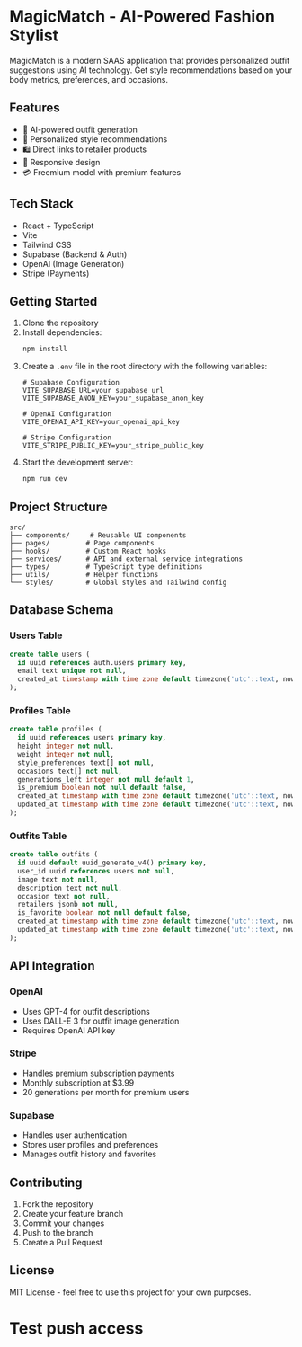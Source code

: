 # MagicMatch - AI-Powered Fashion Stylist

MagicMatch is a modern SAAS application that provides personalized outfit suggestions using AI technology. Get style recommendations based on your body metrics, preferences, and occasions.

## Features

- 🤖 AI-powered outfit generation
- 👕 Personalized style recommendations
- 🛍️ Direct links to retailer products
- 📱 Responsive design
- 💳 Freemium model with premium features

## Tech Stack

- React + TypeScript
- Vite
- Tailwind CSS
- Supabase (Backend & Auth)
- OpenAI (Image Generation)
- Stripe (Payments)

## Getting Started

1. Clone the repository
2. Install dependencies:
   ```bash
   npm install
   ```
3. Create a `.env` file in the root directory with the following variables:
   ```
   # Supabase Configuration
   VITE_SUPABASE_URL=your_supabase_url
   VITE_SUPABASE_ANON_KEY=your_supabase_anon_key

   # OpenAI Configuration
   VITE_OPENAI_API_KEY=your_openai_api_key

   # Stripe Configuration
   VITE_STRIPE_PUBLIC_KEY=your_stripe_public_key
   ```
4. Start the development server:
   ```bash
   npm run dev
   ```

## Project Structure

```
src/
├── components/     # Reusable UI components
├── pages/         # Page components
├── hooks/         # Custom React hooks
├── services/      # API and external service integrations
├── types/         # TypeScript type definitions
├── utils/         # Helper functions
└── styles/        # Global styles and Tailwind config
```

## Database Schema

### Users Table
```sql
create table users (
  id uuid references auth.users primary key,
  email text unique not null,
  created_at timestamp with time zone default timezone('utc'::text, now()) not null
);
```

### Profiles Table
```sql
create table profiles (
  id uuid references users primary key,
  height integer not null,
  weight integer not null,
  style_preferences text[] not null,
  occasions text[] not null,
  generations_left integer not null default 1,
  is_premium boolean not null default false,
  created_at timestamp with time zone default timezone('utc'::text, now()) not null,
  updated_at timestamp with time zone default timezone('utc'::text, now()) not null
);
```

### Outfits Table
```sql
create table outfits (
  id uuid default uuid_generate_v4() primary key,
  user_id uuid references users not null,
  image text not null,
  description text not null,
  occasion text not null,
  retailers jsonb not null,
  is_favorite boolean not null default false,
  created_at timestamp with time zone default timezone('utc'::text, now()) not null,
  updated_at timestamp with time zone default timezone('utc'::text, now()) not null
);
```

## API Integration

### OpenAI
- Uses GPT-4 for outfit descriptions
- Uses DALL-E 3 for outfit image generation
- Requires OpenAI API key

### Stripe
- Handles premium subscription payments
- Monthly subscription at $3.99
- 20 generations per month for premium users

### Supabase
- Handles user authentication
- Stores user profiles and preferences
- Manages outfit history and favorites

## Contributing

1. Fork the repository
2. Create your feature branch
3. Commit your changes
4. Push to the branch
5. Create a Pull Request

## License

MIT License - feel free to use this project for your own purposes. 
# Test push access
